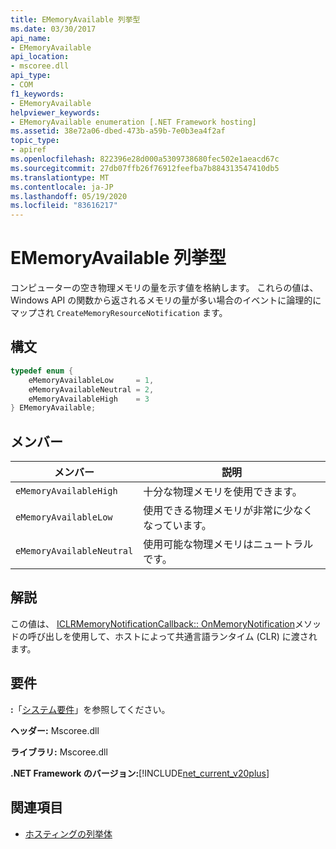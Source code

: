 ```yaml
---
title: EMemoryAvailable 列挙型
ms.date: 03/30/2017
api_name:
- EMemoryAvailable
api_location:
- mscoree.dll
api_type:
- COM
f1_keywords:
- EMemoryAvailable
helpviewer_keywords:
- EMemoryAvailable enumeration [.NET Framework hosting]
ms.assetid: 38e72a06-dbed-473b-a59b-7e0b3ea4f2af
topic_type:
- apiref
ms.openlocfilehash: 822396e28d000a5309738680fec502e1aeacd67c
ms.sourcegitcommit: 27db07ffb26f76912feefba7b884313547410db5
ms.translationtype: MT
ms.contentlocale: ja-JP
ms.lasthandoff: 05/19/2020
ms.locfileid: "83616217"
---
```

# <a name="ememoryavailable-enumeration"></a>EMemoryAvailable 列挙型
コンピューターの空き物理メモリの量を示す値を格納します。 これらの値は、Windows API の関数から返されるメモリの量が多い場合のイベントに論理的にマップされ `CreateMemoryResourceNotification` ます。  
  
## <a name="syntax"></a>構文  
  
```cpp  
typedef enum {  
    eMemoryAvailableLow     = 1,  
    eMemoryAvailableNeutral = 2,  
    eMemoryAvailableHigh    = 3
} EMemoryAvailable;  
```  
  
## <a name="members"></a>メンバー  
  
|メンバー|説明|  
|------------|-----------------|  
|`eMemoryAvailableHigh`|十分な物理メモリを使用できます。|  
|`eMemoryAvailableLow`|使用できる物理メモリが非常に少なくなっています。|  
|`eMemoryAvailableNeutral`|使用可能な物理メモリはニュートラルです。|  
  
## <a name="remarks"></a>解説  
 この値は、 [ICLRMemoryNotificationCallback:: OnMemoryNotification](iclrmemorynotificationcallback-onmemorynotification-method.md)メソッドの呼び出しを使用して、ホストによって共通言語ランタイム (CLR) に渡されます。  
  
## <a name="requirements"></a>要件  
 **:**「[システム要件](../../get-started/system-requirements.md)」を参照してください。  
  
 **ヘッダー:** Mscoree.dll  
  
 **ライブラリ:** Mscoree.dll  
  
 **.NET Framework のバージョン:**[!INCLUDE[net_current_v20plus](../../../../includes/net-current-v20plus-md.md)]  
  
## <a name="see-also"></a>関連項目

- [ホスティングの列挙体](hosting-enumerations.md)
